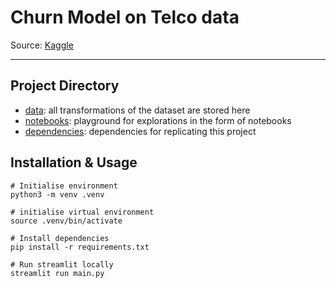# Churn Model on Telco data

Source: [Kaggle](https://www.kaggle.com/datasets/blastchar/telco-customer-churn?resource=download)

---

## Project Directory
- [data](data): all transformations of the dataset are stored here
- [notebooks](notebook): playground for explorations in the form of notebooks
- [dependencies](requirements.txt): dependencies for replicating this project



## Installation & Usage
```
# Initialise environment
python3 -m venv .venv

# initialise virtual environment
source .venv/bin/activate

# Install dependencies
pip install -r requirements.txt

# Run streamlit locally
streamlit run main.py
```




